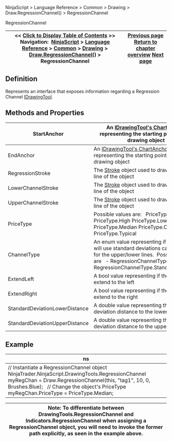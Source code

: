 ﻿
NinjaScript \> Language Reference \> Common \> Drawing \> Draw.RegressionChannel() \> RegressionChannel

RegressionChannel

| \<\< [Click to Display Table of Contents](regressionchannel.md) \>\> **Navigation:**     [NinjaScript](ninjascript-1.md) \> [Language Reference](language_reference_wip-1.md) \> [Common](common-1.md) \> [Drawing](drawing-1.md) \> [Draw.RegressionChannel()](draw_regressionchannel-1.md) \> RegressionChannel | [Previous page](draw_regressionchannel-1.md) [Return to chapter overview](draw_regressionchannel-1.md) [Next page](draw_riskreward-1.md) |
| --- | --- |
## Definition
Represents an interface that exposes information regarding a Regression Channel [IDrawingTool](idrawingtool-1.md).
 
## Methods and Properties

| StartAnchor | An [IDrawingTool's ChartAnchor](idrawingtool-1.htm#chartanchor) representing the starting point of the drawing object |
| --- | --- |
| EndAnchor | An [IDrawingTool's ChartAnchor](idrawingtool-1.htm#chartanchor) representing the starting point of the drawing object |
| RegressionStroke | The [Stroke](stroke_class-1.md) object used to draw the middle line of the object |
| LowerChannelStroke | The [Stroke](stroke_class-1.md) object used to draw the lower line of the object |
| UpperChannelStroke | The [Stroke](stroke_class-1.md) object used to draw the upper line of the object |
| PriceType | Possible values are:   PriceType.Close PriceType.High PriceType.Low PriceType.Median PriceType.Open PriceType.Typical |
| ChannelType | An enum value representing if the object will use standard deviations calculations for the upper/lower lines.  Possible values are   - RegressionChannelType.Segment,- RegressionChannelType.StandardDeviation |
| ExtendLeft | A bool value representing if the object will extend to the left |
| ExtendRight | A bool value representing if the object will extend to the right |
| StandardDeviationLowerDistance | A double value representing the standard deviation distance to the lower line |
| StandardDeviationUpperDistance | A double value representing the standard deviation distance to the upper line |
## 
## 
## Example

| ns |
| --- |
| // Instantiate a RegressionChannel object NinjaTrader.NinjaScript.DrawingTools.RegressionChannel myRegChan \= Draw.RegressionChannel(this, "tag1", 10, 0, Brushes.Blue);   // Change the object's PriceType myRegChan.PriceType \= PriceType.Median; |

| Note: To differentiate between DrawingTools.RegressionChannel and Indicators.RegressionChannel when assigning a RegressionChannel object, you will need to invoke the former path explicitly, as seen in the example above. |
| --- |

